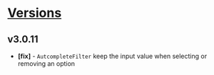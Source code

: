 # [Versions](https://github.com/Tracktor/design-system/releases)

## v3.0.11
- **[fix]** - `AutcompleteFilter` keep the input value when selecting or removing an option
